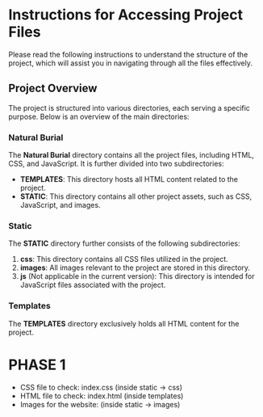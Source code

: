 # Instructions for Accessing Project Files

Please read the following instructions to understand the structure of the project, which will assist you in navigating through all the files effectively.

## Project Overview

The project is structured into various directories, each serving a specific purpose. Below is an overview of the main directories:

### Natural Burial

The **Natural Burial** directory contains all the project files, including HTML, CSS, and JavaScript. It is further divided into two subdirectories:

- **TEMPLATES**: This directory hosts all HTML content related to the project.
- **STATIC**: This directory contains all other project assets, such as CSS, JavaScript, and images.

### Static

The **STATIC** directory further consists of the following subdirectories:

1. **css**: This directory contains all CSS files utilized in the project.
2. **images**: All images relevant to the project are stored in this directory.
3. **js** (Not applicable in the current version): This directory is intended for JavaScript files associated with the project.

### Templates

The **TEMPLATES** directory exclusively holds all HTML content for the project.

# PHASE 1
* CSS file to check: index.css (inside static -> css)
* HTML file to check: index.html (inside templates)
* Images for the website: (inside static -> images)
